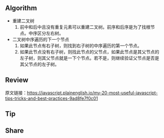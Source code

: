 ## Algorithm
* 重建二叉树
    1. 前中和后中且没有重复元素可以重建二叉树。前序和后序是为了找根节点。中序区分左右树。
* 二叉树中序遍历的下一个节点
    1. 如果此节点有右子树，则找到右子树的中序遍历的第一个节点。
    2. 如果此节点没有右子树，则找此节点的父节点，如果此节点是其父节点的左子树，则其父节点就是一下个节点。若不是，则继续验证父节点是否是其父节点的左子树。

## Review

原文链接：https://javascript.plainenglish.io/my-20-most-useful-javascript-tips-tricks-and-best-practices-9ad8fe7f0c01

## Tip


## Share
